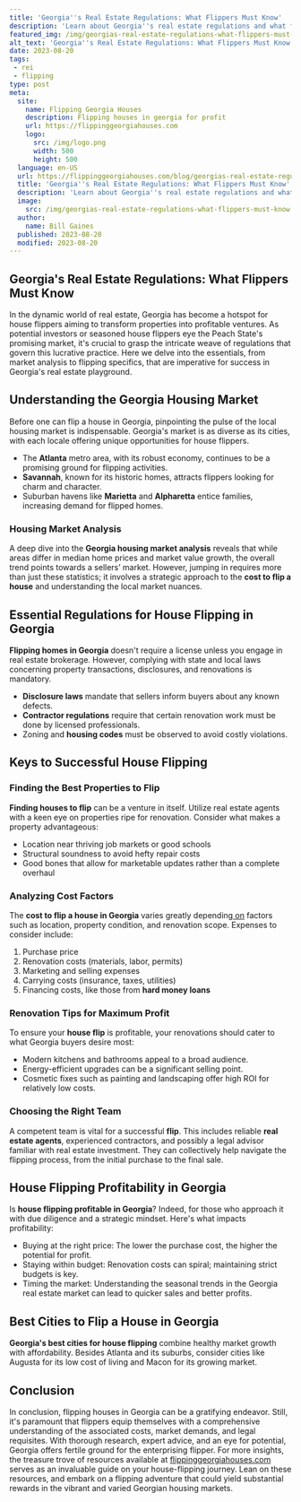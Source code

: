 ```yaml
---
title: 'Georgia''s Real Estate Regulations: What Flippers Must Know'
description: 'Learn about Georgia''s real estate regulations and what flippers need to know. Stay informed and navigate the curious world of property flipping in Georgia.'
featured_img: /img/georgias-real-estate-regulations-what-flippers-must-know.webp
alt_text: 'Georgia''s Real Estate Regulations: What Flippers Must Know'
date: 2023-08-20
tags:
 - rei
 - flipping
type: post
meta:
  site:
    name: Flipping Georgia Houses
    description: Flipping houses in georgia for profit
    url: https://flippinggeorgiahouses.com
    logo:
      src: /img/logo.png
      width: 500
      height: 500
  language: en-US
  url: https://flippinggeorgiahouses.com/blog/georgias-real-estate-regulations-what-flippers-must-know
  title: 'Georgia''s Real Estate Regulations: What Flippers Must Know'
  description: 'Learn about Georgia''s real estate regulations and what flippers need to know. Stay informed and navigate the curious world of property flipping in Georgia.'
  image:
    src: /img/georgias-real-estate-regulations-what-flippers-must-know.webp
  author:
    name: Bill Gaines
  published: 2023-08-20
  modified: 2023-08-20
---
```



## Georgia's Real Estate Regulations: What Flippers Must Know

In the dynamic world of real estate, Georgia has become a hotspot for house flippers aiming to transform properties into profitable ventures. As potential investors or seasoned house flippers eye the Peach State's promising market, it's crucial to grasp the intricate weave of regulations that govern this lucrative practice. Here we delve into the essentials, from market analysis to flipping specifics, that are imperative for success in Georgia's real estate playground.

## Understanding the Georgia Housing Market

Before one can flip a house in Georgia, pinpointing the pulse of the local housing market is indispensable. Georgia's market is as diverse as its cities, with each locale offering unique opportunities for house flippers.
  - The **Atlanta** metro area, with its robust economy, continues to be a promising ground for flipping activities.
  - **Savannah**, known for its historic homes, attracts flippers looking for charm and character.
  - Suburban havens like **Marietta** and **Alpharetta** entice families, increasing demand for flipped homes.

### Housing Market Analysis

A deep dive into the **Georgia housing market analysis** reveals that while areas differ in median home prices and market value growth, the overall trend points towards a sellers’ market. However, jumping in requires more than just these statistics; it involves a strategic approach to the **cost to flip a house** and understanding the local market nuances.

## Essential Regulations for House Flipping in Georgia

**Flipping homes in Georgia** doesn't require a license unless you engage in real estate brokerage. However, complying with state and local laws concerning property transactions, disclosures, and renovations is mandatory.
  - **Disclosure laws** mandate that sellers inform buyers about any known defects.
  - **Contractor regulations** require that certain renovation work must be done by licensed professionals.
  - Zoning and **housing codes** must be observed to avoid costly violations.

## Keys to Successful House Flipping

### Finding the Best Properties to Flip 

**Finding houses to flip** can be a venture in itself. Utilize real estate agents with a keen eye on properties ripe for renovation. Consider what makes a property advantageous:
  - Location near thriving job markets or good schools
  - Structural soundness to avoid hefty repair costs
  - Good bones that allow for marketable updates rather than a complete overhaul

### Analyzing Cost Factors

The **cost to flip a house in Georgia** varies greatly depending[  on](https://flippinggeorgiahouses.com/blog/creative-flipping-unique-designs-in-georgia-homes) factors such as location, property condition, and renovation scope. Expenses to consider include:

1. Purchase price
2. Renovation costs (materials, labor, permits)
3. Marketing and selling expenses
4. Carrying costs (insurance, taxes, utilities)
5. Financing costs, like those from **hard money loans**

### Renovation Tips for Maximum Profit

To ensure your **house flip** is profitable, your renovations should cater to what Georgia buyers desire most:
  - Modern kitchens and bathrooms appeal to a broad audience.
  - Energy-efficient upgrades can be a significant selling point.
  - Cosmetic fixes such as painting and landscaping offer high ROI for relatively low costs.

### Choosing the Right Team

A competent team is vital for a successful **flip**. This includes reliable **real estate agents**, experienced contractors, and possibly a legal advisor familiar with real estate investment. They can collectively help navigate the flipping process, from the initial purchase to the final sale.

## House Flipping Profitability in Georgia

Is **house flipping profitable in Georgia**? Indeed, for those who approach it with due diligence and a strategic mindset. Here's what impacts profitability:
  - Buying at the right price: The lower the purchase cost, the higher the potential for profit.
  - Staying within budget: Renovation costs can spiral; maintaining strict budgets is key.
  - Timing the market: Understanding the seasonal trends in the Georgia real estate market can lead to quicker sales and better profits.

## Best Cities to Flip a House in Georgia

**Georgia's best cities for house flipping** combine healthy market growth with affordability. Besides Atlanta and its suburbs, consider cities like Augusta for its low cost of living and Macon for its growing market.

## Conclusion

In conclusion, flipping houses in Georgia can be a gratifying endeavor. Still, it's paramount that flippers equip themselves with a comprehensive understanding of the associated costs, market demands, and legal requisites. With thorough research, expert advice, and an eye for potential, Georgia offers fertile ground for the enterprising flipper. For more insights, the treasure trove of resources available at [flippinggeorgiahouses.com](https://flippinggeorgiahouses.com) serves as an invaluable guide on your house-flipping journey. Lean on these resources, and embark on a flipping adventure that could yield substantial rewards in the vibrant and varied Georgian housing markets.